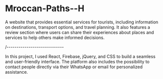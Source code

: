# Mroccan-Paths--H
A website that provides essential services for tourists, including information on destinations, transport options, and travel planning. It also features a review section where users can share their experiences about places and services to help others make informed decisions.

/-----------------------------

In this project, I used React, Firebase, jQuery, and CSS to build a seamless and user-friendly interface. The platform also includes the possibility to contact people directly via their WhatsApp or email for personalized assistance.
